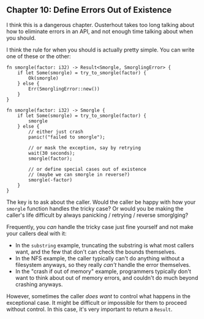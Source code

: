 ## Chapter 10: Define Errors Out of Existence

I think this is a dangerous chapter. Ousterhout takes too long talking about how to eliminate errors
in an API, and not enough time talking about when you should.

I think the rule for when you should is actually pretty simple. You can write one of these or the
other:

    fn smorgle(factor: i32) -> Result<Smorgle, SmorglingError> {
        if let Some(smorgle) = try_to_smorgle(factor) {
            Ok(smorgle)
        } else {
            Err(SmorglingError::new())
        }
    }

    fn smorgle(factor: i32) -> Smorgle {
        if let Some(smorgle) = try_to_smorgle(factor) {
            smorgle
        } else {
            // either just crash
            panic!("failed to smorgle");

            // or mask the exception, say by retrying
            wait(30 seconds);
            smorgle(factor);

            // or define special cases out of existence
            // (maybe we can smorgle in reverse?)
            smorgle(-factor)
        }
    }

The key is to ask about the caller. Would the caller be happy with how your `smorgle` function
handles the tricky case? Or would you be making the caller's life difficult by always panicking /
retrying / reverse smorglging?

Frequently, you _can_ handle the tricky case just fine yourself and not make your callers deal with
it:

- In the `substring` example, truncating the substring is what most callers want, and the few that
  don't can check the bounds themselves.
- In the NFS example, the caller typically can't do anything without a filesystem anyways, so they
  really _can't_ handle the error themselves.
- In the "crash if out of memory" example, programmers typically don't want to think about out of
  memory errors, and couldn't do much beyond crashing anyways.

However, sometimes the caller _does want_ to control what happens in the exceptional case. It might
be difficult or impossible for them to proceed without control. In this case, it's very important to
return a `Result`.
